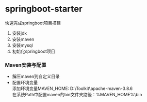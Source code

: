 # springboot-starter
快速完成springboot项目搭建

1. 安装jdk
2. 安装maven
3. 安装mysql
4. 初始化springboot项目



### Maven安装与配置
- 解压maven到自定义目录
- 配置环境变量  
  添加环境变量MAVEN_HOME: D:\Toolkit\apache-maven-3.8.6  
  在系统Path中配置maven的bin文件夹路径：%MAVEN_HOME%\bin
